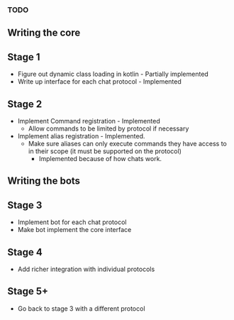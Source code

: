 ### TODO

## Writing the core

## Stage 1
- Figure out dynamic class loading in kotlin - Partially implemented
- Write up interface for each chat protocol - Implemented

## Stage 2
- Implement Command registration - Implemented
    - Allow commands to be limited by protocol if necessary
- Implement alias registration - Implemented.
    - Make sure aliases can only execute commands they have access to in their scope (it must be supported on the protocol)
        - Implemented because of how chats work.

## Writing the bots

## Stage 3
- Implement bot for each chat protocol
- Make bot implement the core interface

## Stage 4
- Add richer integration with individual protocols

## Stage 5+
- Go back to stage 3 with a different protocol

